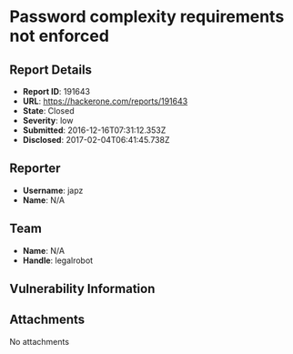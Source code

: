 # Password complexity requirements not enforced

## Report Details
- **Report ID**: 191643
- **URL**: https://hackerone.com/reports/191643
- **State**: Closed
- **Severity**: low
- **Submitted**: 2016-12-16T07:31:12.353Z
- **Disclosed**: 2017-02-04T06:41:45.738Z

## Reporter
- **Username**: japz
- **Name**: N/A

## Team
- **Name**: N/A
- **Handle**: legalrobot

## Vulnerability Information


## Attachments
No attachments
